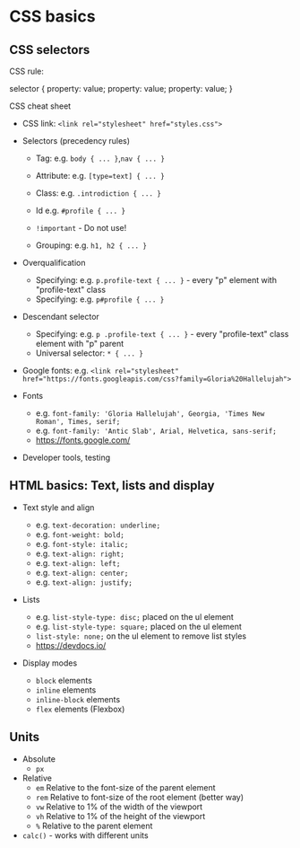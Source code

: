 # CSS basics

## CSS selectors

CSS rule:

selector {
    property: value;
    property: value;
    property: value;
}

CSS cheat sheet

- CSS link: `<link rel="stylesheet" href="styles.css">`
- Selectors (precedency rules)
    - Tag: e.g. `body { ... }`,`nav { ... }`
    - Attribute: e.g. `[type=text] { ... }`
    - Class: e.g. `.introdiction { ... }`
    - Id e.g. `#profile { ... }`
    - `!important` - Do not use!

    - Grouping: e.g. `h1, h2 { ... }`

- Overqualification
    - Specifying: e.g. `p.profile-text { ... }` - every "p" element with "profile-text" class
    - Specifying: e.g. `p#profile { ... }`

- Descendant selector
    - Specifying: e.g. `p .profile-text { ... }` - every "profile-text" class element with "p" parent
    - Universal selector: `* { ... }`

- Google fonts: e.g. `<link rel="stylesheet" href="https://fonts.googleapis.com/css?family=Gloria%20Hallelujah">`
- Fonts
    - e.g. `font-family: 'Gloria Hallelujah', Georgia, 'Times New Roman', Times, serif;`
    - e.g. `font-family: 'Antic Slab', Arial, Helvetica, sans-serif;`
    - https://fonts.google.com/

- Developer tools, testing

## HTML basics: Text, lists and display

- Text style and align
    - e.g. `text-decoration: underline;`
    - e.g. `font-weight: bold;`
    - e.g. `font-style: italic;`
    - e.g. `text-align: right;`
    - e.g. `text-align: left;`
    - e.g. `text-align: center;`
    - e.g. `text-align: justify;`

- Lists
    - e.g. `list-style-type: disc;` placed on the ul element
    - e.g. `list-style-type: square;` placed on the ul element
    - `list-style: none;` on the ul element to remove list styles
    - https://devdocs.io/

- Display modes
    - `block` elements
    - `inline` elements
    - `inline-block` elements
    - `flex` elements (Flexbox)


## Units

- Absolute
    - `px`
- Relative
    - `em` Relative to the font-size of the parent element
    - `rem` Relative to font-size of the root element (better way)
    - `vw` Relative to 1% of the width of the viewport
    - `vh` Relative to 1% of the height of the viewport
    - `%` Relative to the parent element
- `calc()` - works with different units